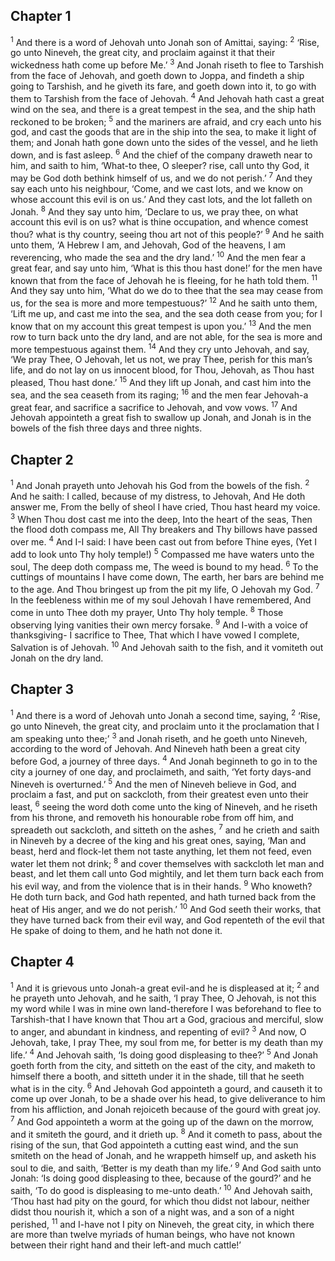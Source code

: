 ## Chapter 1

<sup>1</sup> And there is a word of Jehovah unto Jonah son of Amittai, saying:
<sup>2</sup> ‘Rise, go unto Nineveh, the great city, and proclaim against it that their wickedness hath come up before Me.’
<sup>3</sup> And Jonah riseth to flee to Tarshish from the face of Jehovah, and goeth down to Joppa, and findeth a ship going to Tarshish, and he giveth its fare, and goeth down into it, to go with them to Tarshish from the face of Jehovah.
<sup>4</sup> And Jehovah hath cast a great wind on the sea, and there is a great tempest in the sea, and the ship hath reckoned to be broken;
<sup>5</sup> and the mariners are afraid, and cry each unto his god, and cast the goods that are in the ship into the sea, to make it light of them; and Jonah hath gone down unto the sides of the vessel, and he lieth down, and is fast asleep.
<sup>6</sup> And the chief of the company draweth near to him, and saith to him, ‘What-to thee, O sleeper? rise, call unto thy God, it may be God doth bethink himself of us, and we do not perish.’
<sup>7</sup> And they say each unto his neighbour, ‘Come, and we cast lots, and we know on whose account this evil is on us.’ And they cast lots, and the lot falleth on Jonah.
<sup>8</sup> And they say unto him, ‘Declare to us, we pray thee, on what account this evil is on us? what is thine occupation, and whence comest thou? what is thy country, seeing thou art not of this people?’
<sup>9</sup> And he saith unto them, ‘A Hebrew I am, and Jehovah, God of the heavens, I am reverencing, who made the sea and the dry land.’
<sup>10</sup> And the men fear a great fear, and say unto him, ‘What is this thou hast done!’ for the men have known that from the face of Jehovah he is fleeing, for he hath told them.
<sup>11</sup> And they say unto him, ‘What do we do to thee that the sea may cease from us, for the sea is more and more tempestuous?’
<sup>12</sup> And he saith unto them, ‘Lift me up, and cast me into the sea, and the sea doth cease from you; for I know that on my account this great tempest is upon you.’
<sup>13</sup> And the men row to turn back unto the dry land, and are not able, for the sea is more and more tempestuous against them.
<sup>14</sup> And they cry unto Jehovah, and say, ‘We pray Thee, O Jehovah, let us not, we pray Thee, perish for this man’s life, and do not lay on us innocent blood, for Thou, Jehovah, as Thou hast pleased, Thou hast done.’
<sup>15</sup> And they lift up Jonah, and cast him into the sea, and the sea ceaseth from its raging;
<sup>16</sup> and the men fear Jehovah-a great fear, and sacrifice a sacrifice to Jehovah, and vow vows.
<sup>17</sup> And Jehovah appointeth a great fish to swallow up Jonah, and Jonah is in the bowels of the fish three days and three nights.
## Chapter 2

<sup>1</sup> And Jonah prayeth unto Jehovah his God from the bowels of the fish.
<sup>2</sup> And he saith: I called, because of my distress, to Jehovah, And He doth answer me, From the belly of sheol I have cried, Thou hast heard my voice.
<sup>3</sup> When Thou dost cast me into the deep, Into the heart of the seas, Then the flood doth compass me, All Thy breakers and Thy billows have passed over me.
<sup>4</sup> And I-I said: I have been cast out from before Thine eyes, (Yet I add to look unto Thy holy temple!)
<sup>5</sup> Compassed me have waters unto the soul, The deep doth compass me, The weed is bound to my head.
<sup>6</sup> To the cuttings of mountains I have come down, The earth, her bars are behind me to the age. And Thou bringest up from the pit my life, O Jehovah my God.
<sup>7</sup> In the feebleness within me of my soul Jehovah I have remembered, And come in unto Thee doth my prayer, Unto Thy holy temple.
<sup>8</sup> Those observing lying vanities their own mercy forsake.
<sup>9</sup> And I-with a voice of thanksgiving- I sacrifice to Thee, That which I have vowed I complete, Salvation is of Jehovah.
<sup>10</sup> And Jehovah saith to the fish, and it vomiteth out Jonah on the dry land.
## Chapter 3

<sup>1</sup> And there is a word of Jehovah unto Jonah a second time, saying,
<sup>2</sup> ‘Rise, go unto Nineveh, the great city, and proclaim unto it the proclamation that I am speaking unto thee;’
<sup>3</sup> and Jonah riseth, and he goeth unto Nineveh, according to the word of Jehovah. And Nineveh hath been a great city before God, a journey of three days.
<sup>4</sup> And Jonah beginneth to go in to the city a journey of one day, and proclaimeth, and saith, ‘Yet forty days-and Nineveh is overturned.’
<sup>5</sup> And the men of Nineveh believe in God, and proclaim a fast, and put on sackcloth, from their greatest even unto their least,
<sup>6</sup> seeing the word doth come unto the king of Nineveh, and he riseth from his throne, and removeth his honourable robe from off him, and spreadeth out sackcloth, and sitteth on the ashes,
<sup>7</sup> and he crieth and saith in Nineveh by a decree of the king and his great ones, saying, ‘Man and beast, herd and flock-let them not taste anything, let them not feed, even water let them not drink;
<sup>8</sup> and cover themselves with sackcloth let man and beast, and let them call unto God mightily, and let them turn back each from his evil way, and from the violence that is in their hands.
<sup>9</sup> Who knoweth? He doth turn back, and God hath repented, and hath turned back from the heat of His anger, and we do not perish.’
<sup>10</sup> And God seeth their works, that they have turned back from their evil way, and God repenteth of the evil that He spake of doing to them, and he hath not done it.
## Chapter 4

<sup>1</sup> And it is grievous unto Jonah-a great evil-and he is displeased at it;
<sup>2</sup> and he prayeth unto Jehovah, and he saith, ‘I pray Thee, O Jehovah, is not this my word while I was in mine own land-therefore I was beforehand to flee to Tarshish-that I have known that Thou art a God, gracious and merciful, slow to anger, and abundant in kindness, and repenting of evil?
<sup>3</sup> And now, O Jehovah, take, I pray Thee, my soul from me, for better is my death than my life.’
<sup>4</sup> And Jehovah saith, ‘Is doing good displeasing to thee?’
<sup>5</sup> And Jonah goeth forth from the city, and sitteth on the east of the city, and maketh to himself there a booth, and sitteth under it in the shade, till that he seeth what is in the city.
<sup>6</sup> And Jehovah God appointeth a gourd, and causeth it to come up over Jonah, to be a shade over his head, to give deliverance to him from his affliction, and Jonah rejoiceth because of the gourd with great joy.
<sup>7</sup> And God appointeth a worm at the going up of the dawn on the morrow, and it smiteth the gourd, and it drieth up.
<sup>8</sup> And it cometh to pass, about the rising of the sun, that God appointeth a cutting east wind, and the sun smiteth on the head of Jonah, and he wrappeth himself up, and asketh his soul to die, and saith, ‘Better is my death than my life.’
<sup>9</sup> And God saith unto Jonah: ‘Is doing good displeasing to thee, because of the gourd?’ and he saith, ‘To do good is displeasing to me-unto death.’
<sup>10</sup> And Jehovah saith, ‘Thou hast had pity on the gourd, for which thou didst not labour, neither didst thou nourish it, which a son of a night was, and a son of a night perished,
<sup>11</sup> and I-have not I pity on Nineveh, the great city, in which there are more than twelve myriads of human beings, who have not known between their right hand and their left-and much cattle!’
